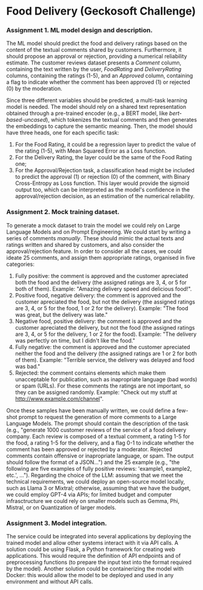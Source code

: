# Food Delivery (Geckosoft Challenge)

### Assignment 1. ML model design and description.
The ML model should predict the food and delivery ratings based on the content of the textual comments shared by customers. Furthermore, it should
propose an approval or rejection, providing a numerical reliability estimate.
The customer reviews dataset presents a _Comment_ column, containing the text written by the user, _FoodRating_ and _DeliveryRating_ columns, containing the
ratings (1-5), and an _Approved_ column, containing a flag to indicate whether the comment has been approved (1) or rejected (0) by the moderation.

Since three different variables should be predicted, a multi-task learning model is needed. The model should rely on a shared text representation obtained through a pre-trained encoder (e.g., a BERT model, like _bert-based-uncased_), which tokenizes the textual comments and then generates the embeddings to capture the semantic meaning. 
Then, the model should have three heads, one for each specific task:
1) For the Food Rating, it could be a regression layer to predict the value of the rating (1-5), with Mean Squared Error as a Loss function.
2) For the Delivery Rating, the layer could be the same of the Food Rating one;
3) For the Approval/Rejection task, a classification head might be included to predict the approval (1) or rejection (0) of the comment, with Binary Cross-Entropy as Loss function. This layer would provide the sigmoid output too, which can be interpreted as the model's confidence in the approval/rejection decision, as an estimation of the numerical reliability.

### Assignment 2. Mock training dataset.
To generate a mock dataset to train the model we could rely on Large Language Models and on Prompt Engineering.
We could start by writing a series of comments _manually_. These should mimic the actual texts and ratings written and shared by customers, and also consider the approval/rejection feature. In order to consider all the cases, we could ideate 25 comments, and assign them appropriate ratings, organised in five categories:
1) Fully positive: the comment is approved and the customer apreciated both the food and the delivery (the assigned ratings are 3, 4, or 5 for both of them). Example: "Amazing delivery speed and delicious food!". 
2) Positive food, negative delivery: the comment is approved and the customer apreciated the food, but not the delivery (the assigned ratings are 3, 4, or 5 for the food, 1 or 2 for the delivery). Example: "The food was great, but the delivery was late."
3) Negative food, positive delivery: the comment is approved and the customer apreciated the delivery, but not the food (the assigned ratings are 3, 4, or 5 for the delivery, 1 or 2 for the food). Example: "The delivery was perfectly on time, but I didn't like the food."
4) Fully negative: the comment is approved and the customer apreciated neither the food and the delivery (the assigned ratings are 1 or 2 for both of them). Example: "Terrible service, the delivery was delayed and food was bad."
5) Rejected: the comment contains elements which make them unacceptable for publication, such as inapropriate language (bad words) or spam (URLs). For these comments the ratings are not important, so they can be assigned randomly. Example: "Check out my stuff at http://www.example.com/channel".

Once these samples have been manually written, we could define a few-shot prompt to request the generation of more comments to a Large Language Models. The prompt should contain the description of the task (e.g., "generate 1000 customer reviews of the service of a food delivery company. Each review is composed of a textual comment, a rating 1-5 for the food, a rating 1-5 for the delivery, and a flag 0-1 to indicate whether the comment has been approved or rejected by a moderator. Rejected comments contain offensive or inapropriate language, or spam. The output should follow the format of a JSON...") and the 25 example (e.g., "the following are five examples of fully positive reviews: 'example1, example2, etc.', ...").
Regarding the choice of the LLM: assuming that we meet the technical requirements, we could deploy an open-source model locally, such as Llama 3 or Mixtral; otherwise, assuming that we have the budget, we could employ GPT-4 via APIs; for limited budget and computer infrasctructure we could rely on smaller models such as Gemma, Phi, Mistral, or on Quantization of larger models.

### Assignment 3. Model integration.
The service could be integrated into several applications by deploying the trained model and allow other systems interact with it via API calls. A solution could be using Flask, a Python framework for creating web applications. This would require the definition of API endpoints and of preprocessing functions (to prepare the input text into the format required by the model).
Another solution could be containerizing the model with Docker: this would allow the model to be deployed and used in any environment and without API calls.
